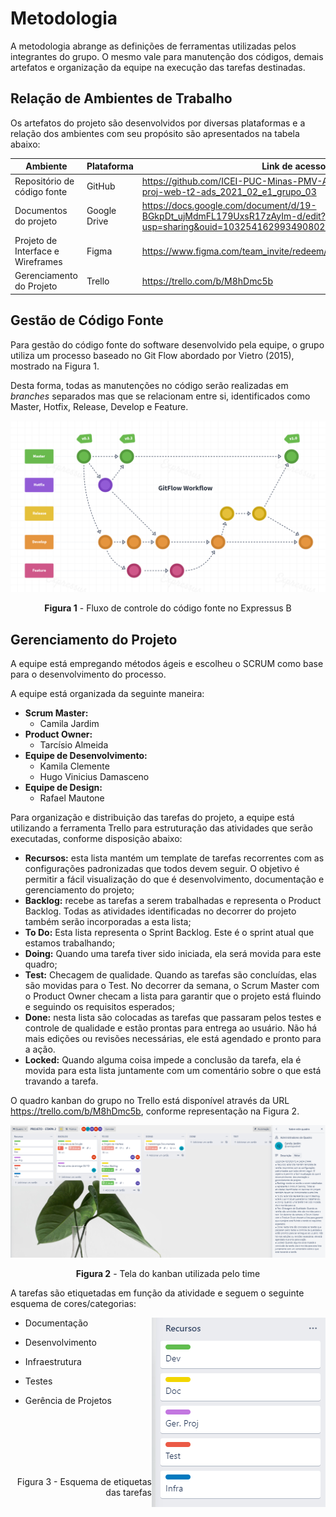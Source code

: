 
# Metodologia

A metodologia abrange as definições de ferramentas utilizadas pelos integrantes do grupo. O mesmo vale para manutenção dos códigos, demais artefatos e organização da equipe na execução das tarefas destinadas.

## Relação de Ambientes de Trabalho

Os artefatos do projeto são desenvolvidos por diversas plataformas e a relação dos ambientes com seu propósito são apresentados na tabela abaixo:

|Ambiente     | Plataforma  |Link de acesso |
|-------|-------------------------|----|
| Repositório de código fonte | GitHub | https://github.com/ICEI-PUC-Minas-PMV-ADS/pmv-ads-2021-2-e1-proj-web-t2-ads_2021_02_e1_grupo_03 | 
| Documentos do projeto | Google Drive | https://docs.google.com/document/d/19-BGkpDt_ujMdmFL179UxsR17zAyIm-d/edit?usp=sharing&ouid=103254162993490802223&rtpof=true&sd=true |
| Projeto de Interface e  Wireframes | Figma | https://www.figma.com/team_invite/redeem/Zv8Cev7IK4Ce6CR3GkDtVu | 
| Gerenciamento do Projeto | Trello |  https://trello.com/b/M8hDmc5b |

## Gestão de Código Fonte

Para gestão do código fonte do software desenvolvido pela equipe, o grupo utiliza um processo baseado no Git Flow abordado por Vietro (2015), mostrado na Figura 1.

Desta forma, todas as manutenções no código serão realizadas em *branches* separados mas que se relacionam entre si, identificados como Master, Hotfix, Release, Develop e Feature.

![GitFlow](img/GitFlow.png) <p align="center">**Figura 1** - Fluxo de controle do código fonte no Expressus B</p>


## Gerenciamento do Projeto

A equipe está empregando métodos ágeis e escolheu o SCRUM como base para o desenvolvimento do processo.

A equipe está organizada da seguinte maneira:

* **Scrum Master:** 
   - Camila Jardim
* **Product Owner:** 
   - Tarcísio Almeida
* **Equipe de Desenvolvimento:**
   - Kamila Clemente
   - Hugo Vinicius Damasceno
* **Equipe de Design:**
   - Rafael Mautone

Para organização e distribuição das tarefas do projeto, a equipe está utilizando a ferramenta Trello para estruturação das atividades que serão executadas, conforme disposição abaixo:

* **Recursos:** esta lista mantém um template de tarefas recorrentes com as configurações padronizadas que todos devem seguir. O objetivo é permitir a fácil visualização do que é desenvolvimento, documentação e gerenciamento do projeto;
* **Backlog:** recebe as tarefas a serem trabalhadas e representa o Product Backlog. Todas as atividades identificadas no decorrer do projeto também serão incorporadas a esta lista;
* **To Do:** Esta lista representa o Sprint Backlog. Este é o sprint atual que estamos trabalhando;
* **Doing:** Quando uma tarefa tiver sido iniciada, ela será movida para este quadro;
* **Test:** Checagem de qualidade. Quando as tarefas são concluídas, elas são movidas para o Test. No decorrer da semana,  o Scrum Master com o Product Owner  checam a lista para garantir que o projeto está fluindo e seguindo os requisitos esperados;
* **Done:** nesta lista são colocadas as tarefas que passaram pelos testes e controle de qualidade e estão prontas para entrega ao usuário. Não há mais edições ou revisões necessárias, ele está agendado e pronto para a ação.
* **Locked:** Quando alguma coisa impede a conclusão da tarefa, ela é movida para esta lista juntamente com um comentário sobre o que está travando a tarefa.

O quadro kanban do grupo no Trello está disponível através da URL https://trello.com/b/M8hDmc5b, conforme representação na Figura 2.

![Trello](img/trello.png) <p align="center">**Figura 2** - Tela do kanban utilizada pelo time</p>

A tarefas são etiquetadas em função da atividade e seguem o seguinte esquema de cores/categorias:

<img align="right" src="img/Recursos.png">

* Documentação

* Desenvolvimento

* Infraestrutura

* Testes

* Gerência de Projetos
<br/>
<br/>
<br/>
<br/>
<br/>


<p align="right">Figura 3 - Esquema de etiquetas das tarefas</p>
